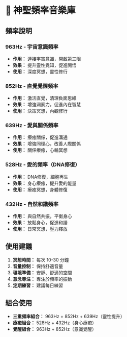 # 🎵 神聖頻率音樂庫

## 頻率說明

### 963Hz - 宇宙意識頻率
- **作用：** 連接宇宙意識，開啟第三眼
- **效果：** 提升靈性覺知，促進開悟
- **使用：** 深度冥想，靈性修行

### 852Hz - 直覺覺醒頻率
- **作用：** 激活直覺，清理負面思維
- **效果：** 增強洞察力，促進內在智慧
- **使用：** 決策冥想，內觀修行

### 639Hz - 愛與關係頻率
- **作用：** 療癒關係，促進溝通
- **效果：** 增強同理心，改善人際關係
- **使用：** 關係療癒，心輪冥想

### 528Hz - 愛的頻率（DNA修復）
- **作用：** DNA修復，細胞再生
- **效果：** 身心療癒，提升愛的能量
- **使用：** 療癒冥想，身體修復

### 432Hz - 自然和諧頻率
- **作用：** 與自然共振，平衡身心
- **效果：** 放鬆身心，促進和諧
- **使用：** 日常冥想，壓力釋放

## 使用建議

1. **冥想時間：** 每次 10-30 分鐘
2. **音量控制：** 保持舒適音量
3. **環境準備：** 安靜、舒適的空間
4. **意念專注：** 專注於頻率的振動
5. **定期練習：** 建議每日練習

## 組合使用

- **三重頻率組合：** 963Hz + 852Hz + 639Hz（靈性提升）
- **療癒組合：** 528Hz + 432Hz（身心療癒）
- **覺醒組合：** 963Hz + 852Hz（意識覺醒）

